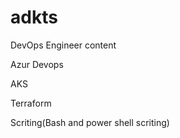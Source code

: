 # adkts

DevOps Engineer content

Azur Devops

AKS

Terraform

Scriting(Bash and power shell scriting)
